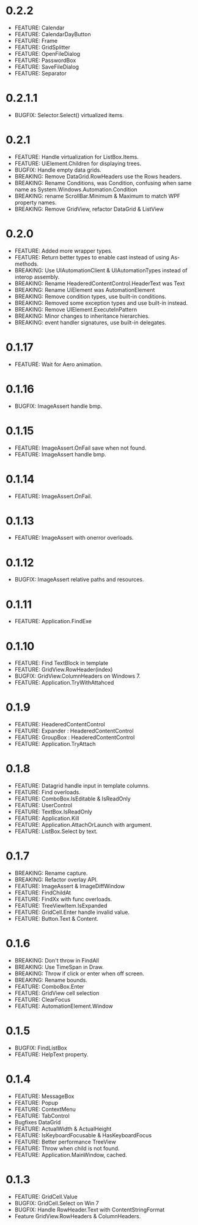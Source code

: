 # 0.2.2
* FEATURE: Calendar
* FEATURE: CalendarDayButton
* FEATURE: Frame
* FEATURE: GridSplitter
* FEATURE: OpenFileDialog
* FEATURE: PasswordBox
* FEATURE: SaveFileDialog
* FEATURE: Separator

# 0.2.1.1
* BUGFIX: Selector.Select() virtualized items.

# 0.2.1
* FEATURE: Handle virtualization for ListBox.Items.
* FEATURE: UiElement.Children for displaying trees.
* BUGFIX: Handle empty data grids.
* BREAKING: Remove DataGrid.RowHeaders use the Rows headers.
* BREAKING: Rename Conditions, was Condition, confusing when same name as System.Windows.Automation.Condition
* BREAKING: rename ScrollBar.Minimum & Maximum to match WPF property names.
* BREAKING: Remove GridView, refactor DataGrid & ListView

# 0.2.0
* FEATURE: Added more wrapper types.
* FEATURE: Return better types to enable cast instead of using As-methods.
* BREAKING: Use UIAutomationClient & UIAutomationTypes instead of interop assembly.
* BREAKING: Rename HeaderedContentControl.HeaderText was Text
* BREAKING: Rename UiElement was AutomationElement
* BREAKING: Remove condition types, use built-in conditions.
* BREAKING: Removed some exception types and use built-in instead.
* BREAKING: Remove UIElement.ExecuteInPattern
* BREAKING: Minor changes to inheritance hierarchies.
* BREAKING: event handler signatures, use built-in delegates.

# 0.1.17
* FEATURE: Wait for Aero animation.

# 0.1.16
* BUGFIX: ImageAssert handle bmp.

# 0.1.15
* FEATURE: ImageAssert.OnFail save when not found.
* FEATURE: ImageAssert handle bmp.

# 0.1.14
* FEATURE: ImageAssert.OnFail.

# 0.1.13
* FEATURE: ImageAssert with onerror overloads.

# 0.1.12
* BUGFIX: ImageAssert relative paths and resources.

# 0.1.11
* FEATURE: Application.FindExe

# 0.1.10
* FEATURE: Find TextBlock in template
* FEATURE: GridView.RowHeader(index)
* BUGFIX: GridView.ColumnHeaders on Windows 7.
* FEATURE: Application.TryWithAttahced

# 0.1.9
* FEATURE: HeaderedContentControl
* FEATURE: Expander : HeaderedContentControl
* FEATURE: GroupBox : HeaderedContentControl
* FEATURE: Application.TryAttach

# 0.1.8
* FEATURE: Datagrid handle input in template columns.
* FEATURE: Find overloads.
* FEATURE: ComboBox.IsEditable & IsReadOnly
* FEATURE: UserControl
* FEATURE: TextBox.IsReadOnly
* FEATURE: Application.Kill
* FEATURE: Application.AttachOrLaunch with argument.
* FEATURE: ListBox.Select by text.

# 0.1.7
* BREAKING: Rename capture.
* BREAKING: Refactor overlay API.
* FEATURE: ImageAssert & ImageDiffWindow
* FEATURE: FindChildAt
* FEATURE: FindXx with func overloads.
* FEATURE: TreeViewItem.IsExpanded
* FEATURE: GridCell.Enter handle invalid value.
* FEATURE: Button.Text & Content.

# 0.1.6
* BREAKING: Don't throw in FindAll
* BREAKING: Use TimeSpan in Draw.
* BREAKING: Throw if click or enter when off screen.
* BREAKING: Rename bounds.
* FEATURE: ComboBox.Enter
* FEATURE: GridView cell selection
* FEATURE: ClearFocus
* FEATURE: AutomationElement.Window

# 0.1.5
* BUGFIX: FindListBox
* FEATURE: HelpText property.

# 0.1.4
* FEATURE: MessageBox
* FEATURE: Popup
* FEATURE: ContextMenu
* FEATURE: TabControl
* Bugfixes DataGrid
* FEATURE: ActualWidth & ActualHeight
* FEATURE: IsKeyboardFocusable & HasKeyboardFocus
* FEATURE: Better performance TreeView
* FEATURE: Throw when child is not found.
* FEATURE: Application.MainWindow, cached.

# 0.1.3
* FEATURE: GridCell.Value
* BUGFIX: GridCell.Select on Win 7
* BUGFIX: Handle RowHeader.Text with ContentStringFormat
* Feature GridView.RowHeaders & ColumnHeaders.
